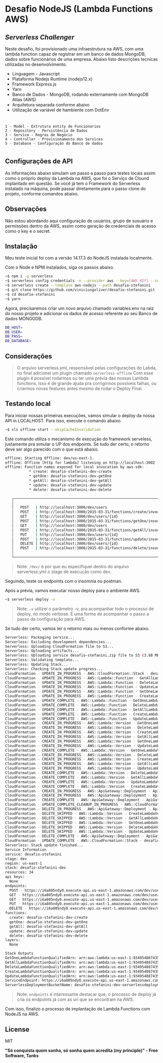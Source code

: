 # Desafio NodeJS (Lambda Functions AWS)
## _Serverless Challenger_



Neste desafio, foi provisionado uma infraestrutura na AWS, com uma lambda function capaz de registrar em um banco de dados MongoDB, dados sobre funcionários de uma empresa. Abaixo listo descrições tecnicas utilizadas no desenvolvimento.

- Linguagem - Javascript
- Plataforma Nodejs Runtime (nodejs12.x)
- Framework Express.js
- Yarn
- Banco de Dados - MongoDB, rodando externamente com MongoDB Atlas (AWS)
- Arquitetura separada conforme abaixo
- Utilização de variável de hambiente com DotEnv

#
    1 - Model - Extrutura entity de Funcionarios
    2 - Repository - Persistência de Dados
    3 - Service - Regras de Negócio
    4 - Controller - Provisionamento dos Services
    5 - Database - Configuração do Banco de dados
#


## Configurações de API
As informações abaixo simulam um passo a passo para testes locais assim como o próprio deploy da Lambda na AWS, que foi o Serviço de Clound implantado em questão. Se você já tem o Framework do Serverless instalado na máquina, pode passar diretamente para o passo clone do projeto, conforme comandos abaixo. 

## Observações

Não estou abordando aqui configuração de usuários, grupo de susuário e permissões dentro da AWS, assim como geração de credenciais de acesso como o key e o secret.

## Instalação

Meu teste inicial foi com a versão 14.17.3 do  NodeJS instalada localmente.

Com o Node e NPM instalados, siga os passos abaixo.

```sh
~$ npm i -g serverless
~$ serverless config credentials -o --provider aws --key=[AWS_KEY] --secret [AWS_SECRET]
~$ serverless create --template aws-nodejs --path desafio-stefanini
~$ git clone https://github.com/viniciusgoliver/desafio-stefanini.git
~$ cd desafio-stefanini
~$ yarn
```

Agora, precisaremos criar um novo arquivo chamado variables.env na raiz do nosso projeto e adicionar os dados de acesso referente ao seu Banco de dados MONGODB.

```sh
DB_HOST=
DB_USER=
DB_PASS=
DB_DATABASE=
```

## Considerações

> O arquivo serverless.yml, responsável pelas configurações do Labda, no final adicionei um plugin chamado `serverless-offline` Com esse plugin é possível rodarmos ou ter uma prévia das nossas Lambda functions, isso é de grande ajuda pra corrigirmos possíveis falhas, ou criarmos novas features antes mesmo de rodar o Deploy Final. 

## Testando local

Para iniciar nossas primeiras execuções, vamos simular o deploy da nossa API in LOCALHOST. Para isso, execute o comando abaixo.

```sh
~$ sls offline start --skipCacheInvalidation
```

Este comando utiliza o mecanismo de execução do framework serveless, justamente pra simular o UP dos endpoints. Se tudo der certo, o retorno deve ser algo parecido com o que está abaixo.

```sh
offline: Starting Offline: dev/us-east-1.
offline: Offline [http for lambda] listening on http://localhost:3002
offline: Function names exposed for local invocation by aws-sdk:
           * create: desafio-stefanini-dev-create
           * getOne: desafio-stefanini-dev-getOne
           * getAll: desafio-stefanini-dev-getAll
           * update: desafio-stefanini-dev-update
           * delete: desafio-stefanini-dev-delete

   ┌────────────────────────────────────────────────────────────────────────────┐
   │                                                                            │
   │   POST   | http://localhost:3000/dev/users                                 │
   │   POST   | http://localhost:3000/2015-03-31/functions/create/invocations   │
   │   GET    | http://localhost:3000/dev/users/{id}                            │
   │   POST   | http://localhost:3000/2015-03-31/functions/getOne/invocations   │
   │   GET    | http://localhost:3000/dev/users                                 │
   │   POST   | http://localhost:3000/2015-03-31/functions/getAll/invocations   │
   │   PUT    | http://localhost:3000/dev/users/{id}                            │
   │   POST   | http://localhost:3000/2015-03-31/functions/update/invocations   │
   │   DELETE | http://localhost:3000/dev/users/{id}                            │
   │   POST   | http://localhost:3000/2015-03-31/functions/delete/invocations   │
   │                                                                            │
   └────────────────────────────────────────────────────────────────────────────┘

```

> Note: `/dev/` é por que eu específiquei dentro do arquivo serverless.yml o stage de execução como dev. 

Seguindo, teste os endpoints com o insomnia ou postman.

Após a prévia, vamos executar nosso deploy para o ambiente AWS.

```sh
~$ serverless deploy -v
```

> Note: `-v` utilizei o parâmetro -v, pra acompanhar todo o processo de deploy, no modo verbose. É uma forma de acompanhar o passo a passo da configuração para AWS.

Se tudo der certo, vamos ter o retorno mais ou menos conforme abaixo.

```sh
Serverless: Packaging service...
Serverless: Excluding development dependencies...
Serverless: Uploading CloudFormation file to S3...
Serverless: Uploading artifacts...
Serverless: Uploading service desafio-stefanini.zip file to S3 (3.88 MB)...
Serverless: Validating template...
Serverless: Updating Stack...
Serverless: Checking Stack update progress...
CloudFormation - UPDATE_IN_PROGRESS - AWS::CloudFormation::Stack - desafio-stefanini-dev
CloudFormation - UPDATE_IN_PROGRESS - AWS::Lambda::Function - GetAllLambdaFunction
CloudFormation - UPDATE_IN_PROGRESS - AWS::Lambda::Function - DeleteLambdaFunction
CloudFormation - UPDATE_IN_PROGRESS - AWS::Lambda::Function - UpdateLambdaFunction
CloudFormation - UPDATE_IN_PROGRESS - AWS::Lambda::Function - GetOneLambdaFunction
CloudFormation - UPDATE_IN_PROGRESS - AWS::Lambda::Function - CreateLambdaFunction
CloudFormation - UPDATE_COMPLETE - AWS::Lambda::Function - GetOneLambdaFunction
CloudFormation - UPDATE_COMPLETE - AWS::Lambda::Function - DeleteLambdaFunction
CloudFormation - UPDATE_COMPLETE - AWS::Lambda::Function - GetAllLambdaFunction
CloudFormation - UPDATE_COMPLETE - AWS::Lambda::Function - CreateLambdaFunction
CloudFormation - UPDATE_COMPLETE - AWS::Lambda::Function - UpdateLambdaFunction
CloudFormation - CREATE_IN_PROGRESS - AWS::Lambda::Version - GetOneLambdaVersionxMpQOjFKoxxB3tMTIgAgya9hy01mGli1Zw9Mla0hY
CloudFormation - CREATE_IN_PROGRESS - AWS::Lambda::Version - DeleteLambdaVersionYMXQIw9KDC30G7KHX0Z71d3xy1Q5sAMp8Xz7BxMdQ
CloudFormation - CREATE_IN_PROGRESS - AWS::Lambda::Version - CreateLambdaVersiongD3cyCnrWYrgQ68tftzQXszQGOwWm9489OxAxUvVtwU
CloudFormation - CREATE_IN_PROGRESS - AWS::Lambda::Version - GetAllLambdaVersionWQbV6q5O4dCb4hCrO4UH4jpH2A9ia0Ctnqg0dlIpA6s
CloudFormation - CREATE_IN_PROGRESS - AWS::Lambda::Version - GetOneLambdaVersionxMpQOjFKoxxB3tMTIgAgya9hy01mGli1Zw9Mla0hY
CloudFormation - CREATE_IN_PROGRESS - AWS::Lambda::Version - UpdateLambdaVersionNtbpBC38kp9iw4ZAk29wykJqTbvHb64ZIcfio
CloudFormation - CREATE_COMPLETE - AWS::Lambda::Version - GetOneLambdaVersionxMpQOjFKoxxB3tMTIgAgya9hy01mGli1Zw9Mla0hY
CloudFormation - CREATE_IN_PROGRESS - AWS::Lambda::Version - DeleteLambdaVersionYMXQIw9KDC30G7KHX0Z71d3xy1Q5sAMp8Xz7BxMdQ
CloudFormation - CREATE_IN_PROGRESS - AWS::Lambda::Version - CreateLambdaVersiongD3cyCnrWYrgQ68tftzQXszQGOwWm9489OxAxUvVtwU
CloudFormation - CREATE_IN_PROGRESS - AWS::Lambda::Version - GetAllLambdaVersionWQbV6q5O4dCb4hCrO4UH4jpH2A9ia0Ctnqg0dlIpA6s
CloudFormation - CREATE_IN_PROGRESS - AWS::Lambda::Version - UpdateLambdaVersionNtbpBC38kp9iw4ZAk29wykJqTbvHb64ZIcfio
CloudFormation - CREATE_COMPLETE - AWS::Lambda::Version - DeleteLambdaVersionYMXQIw9KDC30G7KHX0Z71d3xy1Q5sAMp8Xz7BxMdQ
CloudFormation - CREATE_COMPLETE - AWS::Lambda::Version - GetAllLambdaVersionWQbV6q5O4dCb4hCrO4UH4jpH2A9ia0Ctnqg0dlIpA6s
CloudFormation - CREATE_COMPLETE - AWS::Lambda::Version - UpdateLambdaVersionNtbpBC38kp9iw4ZAk29wykJqTbvHb64ZIcfio
CloudFormation - CREATE_COMPLETE - AWS::Lambda::Version - CreateLambdaVersiongD3cyCnrWYrgQ68tftzQXszQGOwWm9489OxAxUvVtwU
CloudFormation - CREATE_IN_PROGRESS - AWS::ApiGateway::Deployment - ApiGatewayDeployment1632615563736
CloudFormation - CREATE_IN_PROGRESS - AWS::ApiGateway::Deployment - ApiGatewayDeployment1632615563736
CloudFormation - CREATE_COMPLETE - AWS::ApiGateway::Deployment - ApiGatewayDeployment1632615563736
CloudFormation - UPDATE_COMPLETE_CLEANUP_IN_PROGRESS - AWS::CloudFormation::Stack - desafio-stefanini-dev
CloudFormation - DELETE_IN_PROGRESS - AWS::ApiGateway::Deployment - ApiGatewayDeployment1632604795557
CloudFormation - DELETE_SKIPPED - AWS::Lambda::Version - CreateLambdaVersioneYy5YBxuSpWfMpqsFo1N3Iyo9BN2fCMiA9euucfTHI
CloudFormation - DELETE_SKIPPED - AWS::Lambda::Version - GetAllLambdaVersionQLvdoXTRTijRXXLm1LAG62yMQd67NfCG1YbQBuZaY
CloudFormation - DELETE_SKIPPED - AWS::Lambda::Version - GetOneLambdaVersionk9hlVeQS97eO0Q5p6UPAh9inJpbCQh8AD40WznNep9E
CloudFormation - DELETE_SKIPPED - AWS::Lambda::Version - DeleteLambdaVersionDHvtijC2AtWQmyC303is3UmhfYXlMOQOtnTvujmZjs
CloudFormation - DELETE_SKIPPED - AWS::Lambda::Version - UpdateLambdaVersionhycWhhZyOsnFWr3OnkblVrazCQQL7mPkiwkWnjk
CloudFormation - DELETE_COMPLETE - AWS::ApiGateway::Deployment - ApiGatewayDeployment1632604795557
CloudFormation - UPDATE_COMPLETE - AWS::CloudFormation::Stack - desafio-stefanini-dev
Serverless: Stack update finished...
Service Information
service: desafio-stefanini
stage: dev
region: us-east-1
stack: desafio-stefanini-dev
resources: 34
api keys:
  None
endpoints:
  POST - https://i6a805ndy0.execute-api.us-east-1.amazonaws.com/dev/users
  GET - https://i6a805ndy0.execute-api.us-east-1.amazonaws.com/dev/users/{id}
  GET - https://i6a805ndy0.execute-api.us-east-1.amazonaws.com/dev/users
  PUT - https://i6a805ndy0.execute-api.us-east-1.amazonaws.com/dev/users/{id}
  DELETE - https://i6a805ndy0.execute-api.us-east-1.amazonaws.com/dev/users/{id}
functions:
  create: desafio-stefanini-dev-create
  getOne: desafio-stefanini-dev-getOne
  getAll: desafio-stefanini-dev-getAll
  update: desafio-stefanini-dev-update
  delete: desafio-stefanini-dev-delete
layers:
  None

Stack Outputs
GetOneLambdaFunctionQualifiedArn: arn:aws:lambda:us-east-1:934954887435:function:desafio-stefanini-dev-getOne:3
GetAllLambdaFunctionQualifiedArn: arn:aws:lambda:us-east-1:934954887435:function:desafio-stefanini-dev-getAll:3
DeleteLambdaFunctionQualifiedArn: arn:aws:lambda:us-east-1:934954887435:function:desafio-stefanini-dev-delete:3
CreateLambdaFunctionQualifiedArn: arn:aws:lambda:us-east-1:934954887435:function:desafio-stefanini-dev-create:3
UpdateLambdaFunctionQualifiedArn: arn:aws:lambda:us-east-1:934954887435:function:desafio-stefanini-dev-update:3
ServiceEndpoint: https://i6a805ndy0.execute-api.us-east-1.amazonaws.com/dev
ServerlessDeploymentBucketName: desafio-stefanini-dev-serverlessdeploymentbucket-1a4q6cp0gisbe
```

> Note: `endpoints` é interessante destacar que, o processo de deploy já cria os endpoints já com as uri que se encontram na AWS. 

Com isso, finalizo o processo de implantação de Lambda Functions com NodeJS na AWS.

## License

MIT

**"Só conquista quem sonha, só sonha quem acredita (my principle)" - Free Software, Tanks**